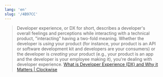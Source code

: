 ```yaml
---
lang: 'en'
slug: '/4B97CC'
---
```


> Developer experience, or DX for short, describes a developer's overall feelings and perceptions while interacting with a technical product, "interacting" having a two-fold meaning. Whether the developer is _using_ your product (for instance, your product is an API or software development kit and developers are your consumers) or the developer is _creating_ your product (e.g., your product is an app and the developer is your employee making it), you're dealing with developer experience. [What is Developer Experience (DX) and Why it Matters | Clockwise](https://www.getclockwise.com/blog/what-is-developer-experience)

<head>
  <html lang="en-US"/>
</head>
